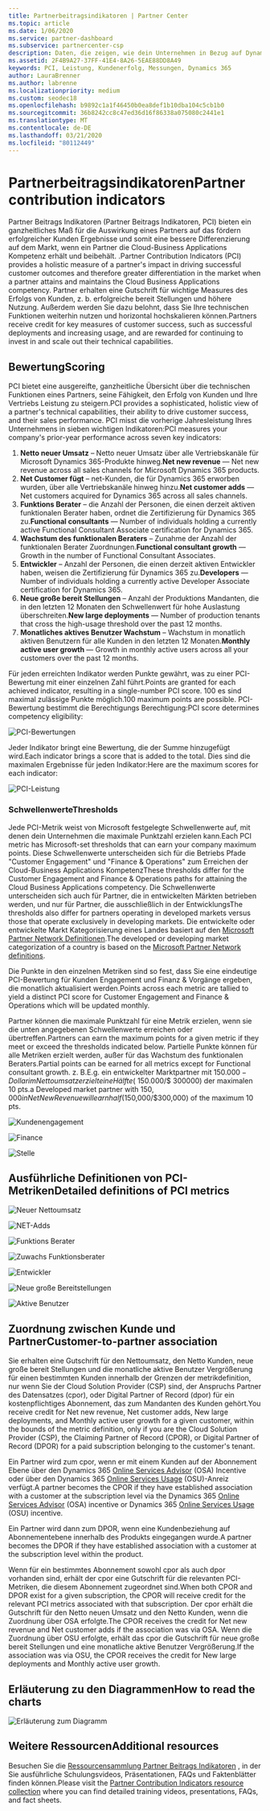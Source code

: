 ```yaml
---
title: Partnerbeitragsindikatoren | Partner Center
ms.topic: article
ms.date: 1/06/2020
ms.service: partner-dashboard
ms.subservice: partnercenter-csp
description: Daten, die zeigen, wie dein Unternehmen in Bezug auf Dynamics 365 Customer Engagement oder Dynamics 365 Finance and Operations abschneidet.
ms.assetid: 2F4B9A27-37FF-41E4-8A26-5EAE88DD8A49
keywords: PCI, Leistung, Kundenerfolg, Messungen, Dynamics 365
author: LauraBrenner
ms.author: labrenne
ms.localizationpriority: medium
ms.custom: seodec18
ms.openlocfilehash: b9892c1a1f46450b0ea8def1b10dba104c5cb1b0
ms.sourcegitcommit: 36b8242cc8c47ed36d16f86338a075080c2441e1
ms.translationtype: MT
ms.contentlocale: de-DE
ms.lasthandoff: 03/21/2020
ms.locfileid: "80112449"
---
```

# <a name="partner-contribution-indicators"></a><span data-ttu-id="d78f7-104">Partnerbeitragsindikatoren</span><span class="sxs-lookup"><span data-stu-id="d78f7-104">Partner contribution indicators</span></span>

<span data-ttu-id="d78f7-105">Partner Beitrags Indikatoren (Partner Beitrags Indikatoren, PCI) bieten ein ganzheitliches Maß für die Auswirkung eines Partners auf das fördern erfolgreicher Kunden Ergebnisse und somit eine bessere Differenzierung auf dem Markt, wenn ein Partner die Cloud-Business Applications Kompetenz erhält und beibehält. .</span><span class="sxs-lookup"><span data-stu-id="d78f7-105">Partner Contribution Indicators (PCI) provides a holistic measure of a partner's impact in driving successful customer outcomes and therefore greater differentiation in the market when a partner attains and maintains the Cloud Business Applications competency.</span></span> <span data-ttu-id="d78f7-106">Partner erhalten eine Gutschrift für wichtige Measures des Erfolgs von Kunden, z. b. erfolgreiche bereit Stellungen und höhere Nutzung. Außerdem werden Sie dazu belohnt, dass Sie Ihre technischen Funktionen weiterhin nutzen und horizontal hochskalieren können.</span><span class="sxs-lookup"><span data-stu-id="d78f7-106">Partners receive credit for key measures of customer success, such as successful deployments and increasing usage, and are rewarded for continuing to invest in and scale out their technical capabilities.</span></span>

## <a name="scoring"></a><span data-ttu-id="d78f7-107">Bewertung</span><span class="sxs-lookup"><span data-stu-id="d78f7-107">Scoring</span></span>

<span data-ttu-id="d78f7-108">PCI bietet eine ausgereifte, ganzheitliche Übersicht über die technischen Funktionen eines Partners, seine Fähigkeit, den Erfolg von Kunden und Ihre Vertriebs Leistung zu steigern.</span><span class="sxs-lookup"><span data-stu-id="d78f7-108">PCI provides a sophisticated, holistic view of a partner's technical capabilities, their ability to drive customer success, and their sales performance.</span></span> <span data-ttu-id="d78f7-109">PCI misst die vorherige Jahresleistung Ihres Unternehmens in sieben wichtigen Indikatoren:</span><span class="sxs-lookup"><span data-stu-id="d78f7-109">PCI measures your company's prior-year performance across seven key indicators:</span></span>

1. <span data-ttu-id="d78f7-110">**Netto neuer Umsatz** – Netto neuer Umsatz über alle Vertriebskanäle für Microsoft Dynamics 365-Produkte hinweg.</span><span class="sxs-lookup"><span data-stu-id="d78f7-110">**Net new revenue** — Net new revenue across all sales channels for Microsoft Dynamics 365 products.</span></span>
2. <span data-ttu-id="d78f7-111">**Net Customer fügt** – net-Kunden, die für Dynamics 365 erworben wurden, über alle Vertriebskanäle hinweg hinzu.</span><span class="sxs-lookup"><span data-stu-id="d78f7-111">**Net customer adds** — Net customers acquired for Dynamics 365 across all sales channels.</span></span>
3. <span data-ttu-id="d78f7-112">**Funktions Berater** – die Anzahl der Personen, die einen derzeit aktiven funktionalen Berater haben, ordnet die Zertifizierung für Dynamics 365 zu.</span><span class="sxs-lookup"><span data-stu-id="d78f7-112">**Functional consultants** — Number of individuals holding a currently active Functional Consultant Associate certification for Dynamics 365.</span></span>
4. <span data-ttu-id="d78f7-113">**Wachstum des funktionalen Beraters** – Zunahme der Anzahl der funktionalen Berater Zuordnungen.</span><span class="sxs-lookup"><span data-stu-id="d78f7-113">**Functional consultant growth** — Growth in the number of Functional Consultant Associates.</span></span>
5. <span data-ttu-id="d78f7-114">**Entwickler** – Anzahl der Personen, die einen derzeit aktiven Entwickler haben, weisen die Zertifizierung für Dynamics 365 zu.</span><span class="sxs-lookup"><span data-stu-id="d78f7-114">**Developers** — Number of individuals holding a currently active Developer Associate certification for Dynamics 365.</span></span>
6. <span data-ttu-id="d78f7-115">**Neue große bereit Stellungen** – Anzahl der Produktions Mandanten, die in den letzten 12 Monaten den Schwellenwert für hohe Auslastung überschreiten.</span><span class="sxs-lookup"><span data-stu-id="d78f7-115">**New large deployments** — Number of production tenants that cross the high-usage threshold over the past 12 months.</span></span>
7. <span data-ttu-id="d78f7-116">**Monatliches aktives Benutzer Wachstum** – Wachstum in monatlich aktiven Benutzern für alle Kunden in den letzten 12 Monaten.</span><span class="sxs-lookup"><span data-stu-id="d78f7-116">**Monthly active user growth** — Growth in monthly active users across all your customers over the past 12 months.</span></span>

<span data-ttu-id="d78f7-117">Für jeden erreichten Indikator werden Punkte gewährt, was zu einer PCI-Bewertung mit einer einzelnen Zahl führt.</span><span class="sxs-lookup"><span data-stu-id="d78f7-117">Points are granted for each achieved indicator, resulting in a single-number PCI score.</span></span> <span data-ttu-id="d78f7-118">100 es sind maximal zulässige Punkte möglich.</span><span class="sxs-lookup"><span data-stu-id="d78f7-118">100 maximum points are possible.</span></span> <span data-ttu-id="d78f7-119">PCI-Bewertung bestimmt die Berechtigungs Berechtigung:</span><span class="sxs-lookup"><span data-stu-id="d78f7-119">PCI score determines competency eligibility:</span></span>

![PCI-Bewertungen](images/pcinew1.png)

<span data-ttu-id="d78f7-121">Jeder Indikator bringt eine Bewertung, die der Summe hinzugefügt wird.</span><span class="sxs-lookup"><span data-stu-id="d78f7-121">Each indicator brings a score that is added to the total.</span></span> <span data-ttu-id="d78f7-122">Dies sind die maximalen Ergebnisse für jeden Indikator:</span><span class="sxs-lookup"><span data-stu-id="d78f7-122">Here are the maximum scores for each indicator:</span></span>

![PCI-Leistung](images/pci/perfnew.png)

### <a name="thresholds"></a><span data-ttu-id="d78f7-124">Schwellenwerte</span><span class="sxs-lookup"><span data-stu-id="d78f7-124">Thresholds</span></span>

<span data-ttu-id="d78f7-125">Jede PCI-Metrik weist von Microsoft festgelegte Schwellenwerte auf, mit denen dein Unternehmen die maximale Punktzahl erzielen kann.</span><span class="sxs-lookup"><span data-stu-id="d78f7-125">Each PCI metric has Microsoft-set thresholds that can earn your company maximum points.</span></span> <span data-ttu-id="d78f7-126">Diese Schwellenwerte unterscheiden sich für die Betriebs Pfade "Customer Engagement" und "Finance & Operations" zum Erreichen der Cloud-Business Applications Kompetenz</span><span class="sxs-lookup"><span data-stu-id="d78f7-126">These thresholds differ for the Customer Engagement and Finance & Operations paths for attaining the Cloud Business Applications competency.</span></span> <span data-ttu-id="d78f7-127">Die Schwellenwerte unterscheiden sich auch für Partner, die in entwickelten Märkten betrieben werden, und nur für Partner, die ausschließlich in der Entwicklungs</span><span class="sxs-lookup"><span data-stu-id="d78f7-127">The thresholds also differ for partners operating in developed markets versus those that operate exclusively in developing markets.</span></span>  <span data-ttu-id="d78f7-128">Die entwickelte oder entwickelte Markt Kategorisierung eines Landes basiert auf den [Microsoft Partner Network Definitionen](https://assetsprod.microsoft.com/mpn/mpn-developed-and-developing-countries.pdf).</span><span class="sxs-lookup"><span data-stu-id="d78f7-128">The developed or developing market categorization of a country is based on the [Microsoft Partner Network definitions](https://assetsprod.microsoft.com/mpn/mpn-developed-and-developing-countries.pdf).</span></span>

<span data-ttu-id="d78f7-129">Die Punkte in den einzelnen Metriken sind so fest, dass Sie eine eindeutige PCI-Bewertung für Kunden Engagement und Finanz & Vorgänge ergeben, die monatlich aktualisiert werden.</span><span class="sxs-lookup"><span data-stu-id="d78f7-129">Points across each metric are tallied to yield a distinct PCI score for Customer Engagement and Finance & Operations which will be updated monthly.</span></span>

<span data-ttu-id="d78f7-130">Partner können die maximale Punktzahl für eine Metrik erzielen, wenn sie die unten angegebenen Schwellenwerte erreichen oder übertreffen.</span><span class="sxs-lookup"><span data-stu-id="d78f7-130">Partners can earn the maximum points for a given metric if they meet or exceed the thresholds indicated below.</span></span> <span data-ttu-id="d78f7-131">Partielle Punkte können für alle Metriken erzielt werden, außer für das Wachstum des funktionalen Beraters.</span><span class="sxs-lookup"><span data-stu-id="d78f7-131">Partial points can be earned for all metrics except for Functional consultant growth.</span></span> <span data-ttu-id="d78f7-132">z. B.</span><span class="sxs-lookup"><span data-stu-id="d78f7-132">E.g.</span></span> <span data-ttu-id="d78f7-133">ein entwickelter Marktpartner mit $150.000-Dollar im Nettoumsatz erzielt eine Hälfte ($ 150.000/$ 300000) der maximalen 10 pts.</span><span class="sxs-lookup"><span data-stu-id="d78f7-133">a Developed market partner with $150,000 in Net New Revenue will earn half ($150,000/$300,000) of the maximum 10 pts.</span></span> 

![Kundenengagement](images/pci/custengagethresh.png)

![Finance](images/pci/table_2.png
)

![Stelle](images/pci/table_3.png)

## <a name="detailed-definitions-of-pci-metrics"></a><span data-ttu-id="d78f7-137">Ausführliche Definitionen von PCI-Metriken</span><span class="sxs-lookup"><span data-stu-id="d78f7-137">Detailed definitions of PCI metrics</span></span>

![Neuer Nettoumsatz](images/pci/netnewrevenue.png)

![NET-Adds](images/pci/netadds.png)

![Funktions Berater](images/pci/funcconsult.png)

![Zuwachs Funktionsberater](images/pci/funcgrowth2.png)

![Entwickler](images/pci/developers.png) 

![Neue große Bereitstellungen](images/pci/largedeploy.png) 

![Aktive Benutzer](images/pci/activeusers.png)



## <a name="customer-to-partner-association"></a><span data-ttu-id="d78f7-145">Zuordnung zwischen Kunde und Partner</span><span class="sxs-lookup"><span data-stu-id="d78f7-145">Customer-to-partner association</span></span>

<span data-ttu-id="d78f7-146">Sie erhalten eine Gutschrift für den Nettoumsatz, den Netto Kunden, neue große bereit Stellungen und die monatliche aktive Benutzer Vergrößerung für einen bestimmten Kunden innerhalb der Grenzen der metrikdefinition, nur wenn Sie der Cloud Solution Provider (CSP) sind, der Anspruchs Partner des Datensatzes (cpor), oder Digital Partner of Record (dpor) für ein kostenpflichtiges Abonnement, das zum Mandanten des Kunden gehört.</span><span class="sxs-lookup"><span data-stu-id="d78f7-146">You receive credit for Net new revenue, Net customer adds, New large deployments, and Monthly active user growth for a given customer, within the bounds of the metric definition, only if you are the Cloud Solution Provider (CSP), the Claiming Partner of Record (CPOR), or Digital Partner of Record (DPOR) for a paid subscription belonging to the customer's tenant.</span></span>

<span data-ttu-id="d78f7-147">Ein Partner wird zum cpor, wenn er mit einem Kunden auf der Abonnement Ebene über den Dynamics 365 [Online Services Advisor](https://support.microsoft.com/en-us/help/4501560/online-services-advisor-osa-sell-incentives-faq) (OSA) Incentive oder über den Dynamics 365 [Online Services Usage](https://support.microsoft.com/en-us/help/4489988/online-services-usage-osu-incentives-faq) (OSU)-Anreiz verfügt.</span><span class="sxs-lookup"><span data-stu-id="d78f7-147">A partner becomes the CPOR if they have established association with a customer at the subscription level via the Dynamics 365 [Online Services Advisor](https://support.microsoft.com/en-us/help/4501560/online-services-advisor-osa-sell-incentives-faq) (OSA) incentive or Dynamics 365 [Online Services Usage](https://support.microsoft.com/en-us/help/4489988/online-services-usage-osu-incentives-faq) (OSU) incentive.</span></span>

<span data-ttu-id="d78f7-148">Ein Partner wird dann zum DPOR, wenn eine Kundenbeziehung auf Abonnementebene innerhalb des Produkts eingegangen wurde.</span><span class="sxs-lookup"><span data-stu-id="d78f7-148">A partner becomes the DPOR if they have established association with a customer at the subscription level within the product.</span></span>

<span data-ttu-id="d78f7-149">Wenn für ein bestimmtes Abonnement sowohl cpor als auch dpor vorhanden sind, erhält der cpor eine Gutschrift für die relevanten PCI-Metriken, die diesem Abonnement zugeordnet sind.</span><span class="sxs-lookup"><span data-stu-id="d78f7-149">When both CPOR and DPOR exist for a given subscription, the CPOR will receive credit for the relevant PCI metrics associated with that subscription.</span></span> <span data-ttu-id="d78f7-150">Der cpor erhält die Gutschrift für den Netto neuen Umsatz und den Netto Kunden, wenn die Zuordnung über OSA erfolgte.</span><span class="sxs-lookup"><span data-stu-id="d78f7-150">The CPOR receives the credit for Net new revenue and Net customer adds if the association was via OSA.</span></span> <span data-ttu-id="d78f7-151">Wenn die Zuordnung über OSU erfolgte, erhält das cpor die Gutschrift für neue große bereit Stellungen und eine monatliche aktive Benutzer Vergrößerung.</span><span class="sxs-lookup"><span data-stu-id="d78f7-151">If the association was via OSU, the CPOR receives the credit for New large deployments and Monthly active user growth.</span></span> 

## <a name="how-to-read-the-charts"></a><span data-ttu-id="d78f7-152">Erläuterung zu den Diagrammen</span><span class="sxs-lookup"><span data-stu-id="d78f7-152">How to read the charts</span></span>

![Erläuterung zum Diagramm](images/pci/howto.png)

## <a name="additional-resources"></a><span data-ttu-id="d78f7-154">Weitere Ressourcen</span><span class="sxs-lookup"><span data-stu-id="d78f7-154">Additional resources</span></span>

<span data-ttu-id="d78f7-155">Besuchen Sie die [Ressourcensammlung Partner Beitrags Indikatoren](https://aka.ms/pcilearn) , in der Sie ausführliche Schulungsvideos, Präsentationen, FAQs und Faktenblätter finden können.</span><span class="sxs-lookup"><span data-stu-id="d78f7-155">Please visit the [Partner Contribution Indicators resource collection](https://aka.ms/pcilearn) where you can find detailed training videos, presentations, FAQs, and fact sheets.</span></span> 




